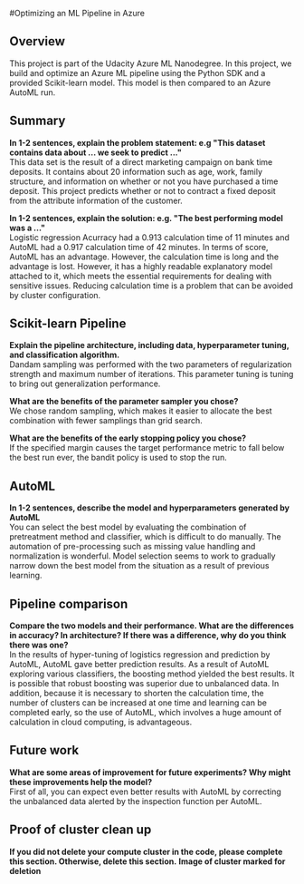 #Optimizing an ML Pipeline in Azure

## Overview
This project is part of the Udacity Azure ML Nanodegree.
In this project, we build and optimize an Azure ML pipeline using the Python SDK and a provided Scikit-learn model.
This model is then compared to an Azure AutoML run.

## Summary
**In 1-2 sentences, explain the problem statement: e.g "This dataset contains data about ... we seek to predict ..."**  
This data set is the result of a direct marketing campaign on bank time deposits.
It contains about 20 information such as age, work, family structure, and information on whether or not you have purchased a time deposit. This project predicts whether or not to contract a fixed deposit from the attribute information of the customer.

**In 1-2 sentences, explain the solution: e.g. "The best performing model was a ..."**  
Logistic regression Acurracy had a 0.913 calculation time of 11 minutes and AutoML had a 0.917 calculation time of 42 minutes. In terms of score, AutoML has an advantage. However, the calculation time is long and the advantage is lost. However, it has a highly readable explanatory model attached to it, which meets the essential requirements for dealing with sensitive issues. Reducing calculation time is a problem that can be avoided by cluster configuration.


## Scikit-learn Pipeline
**Explain the pipeline architecture, including data, hyperparameter tuning, and classification algorithm.**  
Dandam sampling was performed with the two parameters of regularization strength and maximum number of iterations. This parameter tuning is tuning to bring out generalization performance.

**What are the benefits of the parameter sampler you chose?**  
We chose random sampling, which makes it easier to allocate the best combination with fewer samplings than grid search.

**What are the benefits of the early stopping policy you chose?**  
If the specified margin causes the target performance metric to fall below the best run ever, the bandit policy is used to stop the run.

## AutoML
**In 1-2 sentences, describe the model and hyperparameters generated by AutoML**  
You can select the best model by evaluating the combination of pretreatment method and classifier, which is difficult to do manually. The automation of pre-processing such as missing value handling and normalization is wonderful. Model selection seems to work to gradually narrow down the best model from the situation as a result of previous learning.

## Pipeline comparison
**Compare the two models and their performance. What are the differences in accuracy? In architecture? If there was a difference, why do you think there was one?**  
In the results of hyper-tuning of logistics regression and prediction by AutoML, AutoML gave better prediction results. As a result of AutoML exploring various classifiers, the boosting method yielded the best results. It is possible that robust boosting was superior due to unbalanced data.
In addition, because it is necessary to shorten the calculation time, the number of clusters can be increased at one time and learning can be completed early, so the use of AutoML, which involves a huge amount of calculation in cloud computing, is advantageous.
## Future work
**What are some areas of improvement for future experiments? Why might these improvements help the model?**  
First of all, you can expect even better results with AutoML by correcting the unbalanced data alerted by the inspection function per AutoML.
## Proof of cluster clean up
**If you did not delete your compute cluster in the code, please complete this section. Otherwise, delete this section.** 
**Image of cluster marked for deletion**   